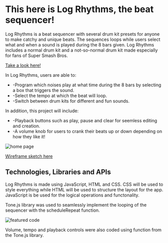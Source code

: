 # This here is Log Rhythms, the beat sequencer!

Log Rhythms is a beat sequencer with several drum kit presets for anyone to make catchy and unique beats. The sequences loops while users select what and when a sound is played during the 8 bars given. Log Rhythms includes a normal drum kit and a not-so-normal drum kit made especially for fans of Super Smash Bros.

[Take a look here!](https://colemartindale.github.io/Log-Rhythms/)

In Log Rhythms, users are able to:

* -Program which noises play at what time during the 8 bars by selecting a box that triggers the sound.
* -Select the tempo at which the beat will loop.
* -Switch between drum kits for different and fun sounds.

In addition, this project will include:

* -Playback buttons such as play, pause and clear for seemless editing and creation.
* -A volume knob for users to crank their beats up or down depending on how they like it!

![home page](https://github.com/Colemartindale/Log-Rhythms/blob/main/assets/homepage.png)

[Wireframe sketch here](https://wireframe.cc/pro/pp/9c7cc4b95540657)

## Technologies, Libraries and APIs

Log Rhythms is made using JavaScript, HTML and CSS. CSS will be used to style everything while HTML will be used to structure the layout for the app. JavaScript is be used for the logical operations and functonality. 

Tone.js library was used to seamlessly implement the looping of the sequencer with the scheduleRepeat function. 

![featured code](https://github.com/Colemartindale/Log-Rhythms/blob/main/assets/scheduleRepeat.png)

Volume, tempo and playback controls were also coded using function from the Tone.js library.
